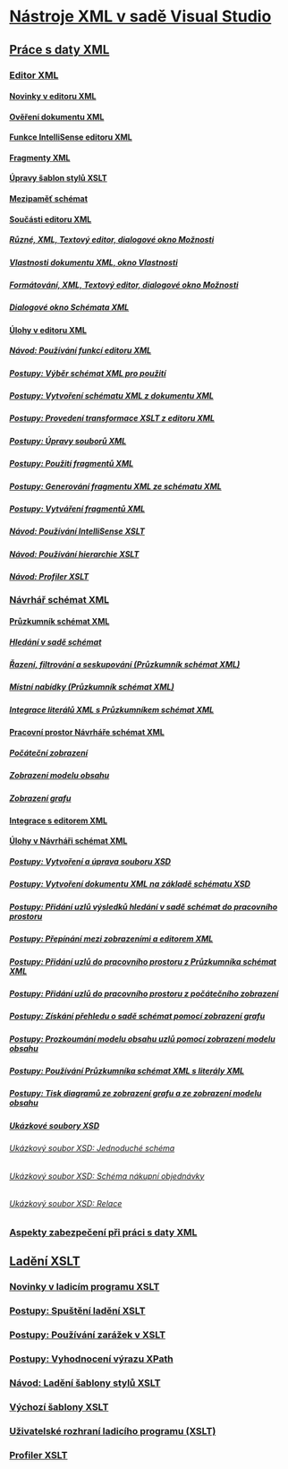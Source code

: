 # [Nástroje XML v sadě Visual Studio](xml-tools-in-visual-studio.md)
## [Práce s daty XML](working-with-xml-data.md)
### [Editor XML](xml-editor.md)
#### [Novinky v editoru XML](what-s-new-in-the-xml-editor.md)
#### [Ověření dokumentu XML](xml-document-validation.md)
#### [Funkce IntelliSense editoru XML](xml-editor-intellisense-features.md)
#### [Fragmenty XML](xml-snippets.md)
#### [Úpravy šablon stylů XSLT](editing-xslt-style-sheets.md)
#### [Mezipaměť schémat](schema-cache.md)
#### [Součásti editoru XML](xml-editor-components.md)
##### [Různé, XML, Textový editor, dialogové okno Možnosti](miscellaneous-xml-text-editor-options-dialog-box.md)
##### [Vlastnosti dokumentu XML, okno Vlastnosti](xml-document-properties-properties-window.md)
##### [Formátování, XML, Textový editor, dialogové okno Možnosti](formatting-xml-text-editor-options-dialog-box.md)
##### [Dialogové okno Schémata XML](xml-schemas-dialog-box.md)
#### [Úlohy v editoru XML](xml-editor-tasks.md)
##### [Návod: Používání funkcí editoru XML](walkthrough-using-xml-editor-features.md)
##### [Postupy: Výběr schémat XML pro použití](how-to-select-the-xml-schemas-to-use.md)
##### [Postupy: Vytvoření schématu XML z dokumentu XML](how-to-create-an-xml-schema-from-an-xml-document.md)
##### [Postupy: Provedení transformace XSLT z editoru XML](how-to-execute-an-xslt-transformation-from-the-xml-editor.md)
##### [Postupy: Úpravy souborů XML](how-to-edit-xml-files.md)
##### [Postupy: Použití fragmentů XML](how-to-use-xml-snippets.md)
##### [Postupy: Generování fragmentu XML ze schématu XML](how-to-generate-an-xml-snippet-from-an-xml-schema.md)
##### [Postupy: Vytváření fragmentů XML](how-to-create-xml-snippets.md)
##### [Návod: Používání IntelliSense XSLT](walkthrough-using-xslt-intellisense.md)
##### [Návod: Používání hierarchie XSLT](walkthrough-using-xslt-hierarchy.md)
##### [Návod: Profiler XSLT](walkthrough-xslt-profiler.md)
### [Návrhář schémat XML](xml-schema-designer.md)
#### [Průzkumník schémat XML](xml-schema-explorer.md)
##### [Hledání v sadě schémat](searching-the-schema-set.md)
##### [Řazení, filtrování a seskupování (Průzkumník schémat XML)](sorting-filtering-and-grouping-xml-schema-explorer.md)
##### [Místní nabídky (Průzkumník schémat XML)](context-menus-xml-schema-explorer.md)
##### [Integrace literálů XML s Průzkumníkem schémat XML](integration-of-xml-literals-with-xml-schema-explorer.md)
#### [Pracovní prostor Návrháře schémat XML](xml-schema-designer-workspace.md)
##### [Počáteční zobrazení](start-view.md)
##### [Zobrazení modelu obsahu](content-model-view.md)
##### [Zobrazení grafu](graph-view.md)
#### [Integrace s editorem XML](integration-with-xml-editor.md)
#### [Úlohy v Návrháři schémat XML](xml-schema-designer-tasks.md)
##### [Postupy: Vytvoření a úprava souboru XSD](how-to-create-and-edit-an-xsd-schema-file.md)
##### [Postupy: Vytvoření dokumentu XML na základě schématu XSD](how-to-create-an-xml-document-based-on-an-xsd-schema.md)
##### [Postupy: Přidání uzlů výsledků hledání v sadě schémat do pracovního prostoru](how-to-add-schema-set-search-result-nodes-to-the-workspace.md)
##### [Postupy: Přepínání mezi zobrazeními a editorem XML](how-to-switch-between-views-and-the-xml-editor.md)
##### [Postupy: Přidání uzlů do pracovního prostoru z Průzkumníka schémat XML](how-to-add-nodes-to-the-workspace-from-the-xml-schema-explorer.md)
##### [Postupy: Přidání uzlů do pracovního prostoru z počátečního zobrazení](how-to-add-nodes-to-the-workspace-from-the-start-view.md)
##### [Postupy: Získání přehledu o sadě schémat pomocí zobrazení grafu](how-to-get-an-overview-of-a-schema-set-using-the-graph-view.md)
##### [Postupy: Prozkoumání modelu obsahu uzlů pomocí zobrazení modelu obsahu](how-to-examine-the-content-model-of-nodes-using-the-content-model-view.md)
##### [Postupy: Používání Průzkumníka schémat XML s literály XML](how-to-use-the-xml-schema-designer-with-xml-literals.md)
##### [Postupy: Tisk diagramů ze zobrazení grafu a ze zobrazení modelu obsahu](how-to-print-diagrams-from-the-graph-view-and-the-content-model-view.md)
##### [Ukázkové soubory XSD](sample-xsd-files.md)
###### [Ukázkový soubor XSD: Jednoduché schéma](sample-xsd-file-simple-schema.md)
###### [Ukázkový soubor XSD: Schéma nákupní objednávky](sample-xsd-file-purchase-order-schema.md)
###### [Ukázkový soubor XSD: Relace](sample-xsd-file-relationships.md)
### [Aspekty zabezpečení při práci s daty XML](security-considerations-when-working-with-xml-data.md)
## [Ladění XSLT](debugging-xslt.md)
### [Novinky v ladicím programu XSLT](what-s-new-in-the-xslt-debugger.md)
### [Postupy: Spuštění ladění XSLT](how-to-start-debugging-xslt.md)
### [Postupy: Používání zarážek v XSLT](how-to-use-breakpoints-with-xslt.md)
### [Postupy: Vyhodnocení výrazu XPath](how-to-evaluate-an-xpath-expression.md)
### [Návod: Ladění šablony stylů XSLT](walkthrough-debug-an-xslt-style-sheet.md)
### [Výchozí šablony XSLT](xslt-default-templates.md)
### [Uživatelské rozhraní ladicího programu (XSLT)](debugger-user-interface-xslt.md)
### [Profiler XSLT](xslt-profiler.md)
